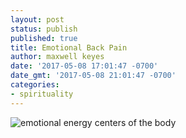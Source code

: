 ```yaml
---
layout: post
status: publish
published: true
title: Emotional Back Pain
author: maxwell keyes
date: '2017-05-08 17:01:47 -0700'
date_gmt: '2017-05-08 21:01:47 -0700'
categories:
- spirituality
---
```


![emotional energy centers of the body](http://redconfetti-assets.s3-us-west-2.amazonaws.com/images/posts/emotional-energy-centers-of-the-body.jpg "emotional energy centers of the body")
